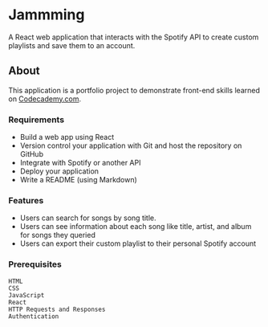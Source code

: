 # Jammming
A React web application that interacts with the Spotify API to create custom playlists and save them to an account.

## About
This application is a portfolio project to demonstrate front-end skills learned on [Codecademy.com](https://www.codecademy.com).

### Requirements
- Build a web app using React
- Version control your application with Git and host the repository on GitHub
- Integrate with Spotify or another API
- Deploy your application
- Write a README (using Markdown)

### Features

- Users can search for songs by song title.
- Users can see information about each song like title, artist, and album for songs they queried
- Users can export their custom playlist to their personal Spotify account

### Prerequisites

    HTML
    CSS
    JavaScript
    React
    HTTP Requests and Responses
    Authentication
